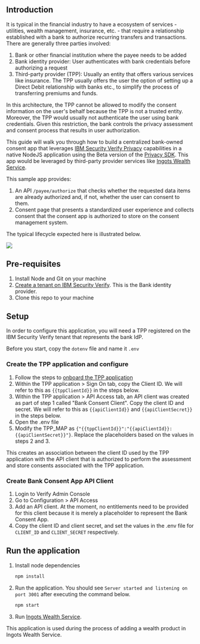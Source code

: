 ## Introduction

It is typical in the financial industry to have a ecosystem of services - utilities, wealth management, insurance, etc. - that require a relationship established with a bank to authorize recurring transfers and transactions. There are generally three parties involved:

1. Bank or other financial institution where the payee needs to be added
2. Bank identity provider: User authenticates with bank credentials before authorizing a request
3. Third-party provider (TPP): Usually an entity that offers various services like insurance. The TPP usually offers the user the option of setting up a Direct Debit relationship with banks etc., to simplify the process of transferring premiums and funds.

In this architecture, the TPP cannot be allowed to modify the consent information on the user's behalf because the TPP is not a trusted entity. Moreover, the TPP would usually not authenticate the user using bank credentials. Given this restriction, the bank controls the privacy assessment and consent process that results in user authorization.

This guide will walk you through how to build a centralized bank-owned consent app that leverages [IBM Security Verify Privacy](https://docs.verify.ibm.com/verify/docs/user-privacy-and-consent) capabilities in a native NodeJS application using the Beta version of the [Privacy SDK](https://github.com/vivshankar/verify-privacy-sdk-js). This app would be leveraged by third-party provider services like [Ingots Wealth Service](https://github.com/vivshankar/ingots-wealth-service).

This sample app provides:

1. An API `/payee/authorize` that checks whether the requested data items are already authorized and, if not, whether the user can consent to them.
2. Consent page that presents a standardized user experience and collects consent that the consent app is authorized to store on the consent management system.

The typical lifecycle expected here is illustrated below.

![](https://www.planttext.com/api/plantuml/img/bLNBZXCn4BpFLxHou74Wl6uhyTY7X098HEm25oJasBqPQoVsO7isoiB-EzKUpsOc2mToY2AxkbrTNTrv6vCAgTiqLQLqye6wo85KfDbxZj5gDQjMldD6XHrrAb-S1By5Q5QrYBJQjiebIcsRBozg6ymJkTaHGDTMynIe-oHddUELSbUalOkCSzMsKw0rxHIvC4jwj3Z_-dXMLPdbazUWT4JdtMfZ4xN1cqudCfoKRM85jW20rpyHmdc0d7bQKAskcHGbVyMEBeFVKAgPvF4tFRYyk70sMPM0lN4em31TDdwBE5fpwiFByoZYY3vOVKN-yl8ENabjGxBJMZKDkpMItCdVfNfIuZ4E81BQWKUtDjNKQnVOoB6wApU_LyeTt-O7o_KxTXmaqQV5sMbXEn3gvM9dnfT59mqYJrkrOtug17smDqo_CxSR-fMXjvNUqrYu57ni6OgBZ0KngAGR2t8_h265rpmGWOnAQfnXoG6QRD0uUwtq3dQ8CEK6SMFKEybMNBH1QqTPXF99Pnj3xxzT20YDTzQjx-65n7TtiLmUyCfDM9oHTmJdvQo3IXYSrCLN9TC3Y6q3QlqIxAjVvN092xNfo-UFjnFxl7psWlu2SHuzyTTu4E2Ay3asXjBMap86XlDEDVIpOqnYJ46gmBWeLC0X7cLy_de-9zt5v3T7X66CqC3H2bPrkt9EAY5yrIMEqWovCuQD_9O-3TAW61zCJla2AM7IbT9NA4_oCe6oH6nhg-j970Rvkukrxw3w80hqqtj4ZR5UCSiimFawiQd4SL9_LNmiZVkBH4N_F3ObMQlMV6zMUcyAgy1GBAPHsc4w-lXuw2JnccrudGKHz-_RebLMu-HWRH54NWUiB8IeSVpnSf43Uak1Zag2XOkzblLX-b4McgErcKFAwfG5YFRDZjksaU671oGhdUQCisBB-Rxvqfbx_3OmlHWVkV2xRM6T35vnsaeR3WX8pCEu7uICbM58OgTHVQMk_PwPx_iuKlKSVoiyrNio27jdtVQ26DOsejJn2f_0_diZ3LcWOq0hpU7gpslUtipdywfwYnhmV_W7)

## Pre-requisites

1. Install Node and Git on your machine
2. [Create a tenant on IBM Security Verify](https://docs.verify.ibm.com/verify/docs/signing-up-for-a-free-trial). This is the Bank identity provider.
3. Clone this repo to your machine

## Setup

In order to configure this application, you will need a TPP registered on the IBM Security Verify tenant that represents the bank IdP.

Before you start, copy the `dotenv` file and name it `.env`

### Create the TPP application and configure

1. Follow the steps to [onboard the TPP application](https://github.com/vivshankar/ingots-wealth-service)
2. Within the TPP application > Sign On tab, copy the Client ID. We will refer to this as `{{tppClientId}}` in the steps below.
3. Within the TPP application > API Access tab, an API client was created as part of step 1 called "Bank Consent Client". Copy the client ID and secret. We will refer to this as `{{apiClientId}}` and `{{apiClientSecret}}` in the steps below.
4. Open the .env file
5. Modify the TPP_MAP as `{"{{tppClientId}}":"{{apiClientId}}:{{apiClientSecret}}"}`. Replace the placeholders based on the values in steps 2 and 3.

This creates an association between the client ID used by the TPP application with the API client that is authorized to perform the assessment and store consents associated with the TPP application.

### Create Bank Consent App API Client

1. Login to Verify Admin Console
2. Go to Configuration > API Access
3. Add an API client. At the moment, no entitlements need to be provided for this client because it is merely a placeholder to represent the Bank Consent App.
4. Copy the client ID and client secret, and set the values in the .env file for `CLIENT_ID` and `CLIENT_SECRET` respectively.

## Run the application

1. Install node dependencies

    ```bash
    npm install
    ```

2. Run the application. You should see `Server started and listening on port 3001` after executing the command below.

    ```bash
    npm start
    ```

3. Run [Ingots Wealth Service](https://github.com/vivshankar/ingots-wealth-service).

This application is used during the process of adding a wealth product in Ingots Wealth Service.